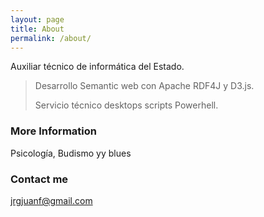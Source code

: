 ```yaml
---
layout: page
title: About
permalink: /about/
---
```


Auxiliar técnico de informática del Estado.
> Desarrollo Semantic web con Apache RDF4J y D3.js.
>
> Servicio técnico desktops 
> scripts Powerhell.


### More Information
Psicología, Budismo yy blues


### Contact me

[jrgjuanf@gmail.com](mailto:jrgjuanf@gmail.com)
